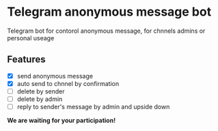 # Telegram anonymous message bot

Telegram bot for contorol anonymous message, for chnnels admins or personal useage

Features
---

- [x] send anonymous message
- [x] auto send to chnnel by confirmation
- [ ] delete by sender
- [ ] delete by admin
- [ ] reply to sender's message by admin and upside down

**We are waiting for your participation!**
